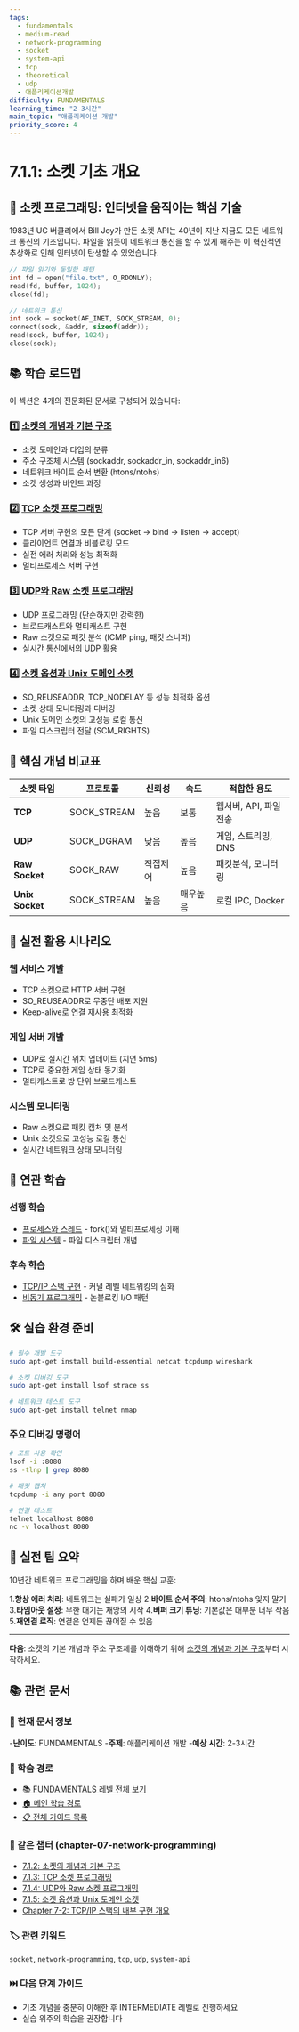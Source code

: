```yaml
---
tags:
  - fundamentals
  - medium-read
  - network-programming
  - socket
  - system-api
  - tcp
  - theoretical
  - udp
  - 애플리케이션개발
difficulty: FUNDAMENTALS
learning_time: "2-3시간"
main_topic: "애플리케이션 개발"
priority_score: 4
---
```


# 7.1.1: 소켓 기초 개요

## 🎯 소켓 프로그래밍: 인터넷을 움직이는 핵심 기술

1983년 UC 버클리에서 Bill Joy가 만든 소켓 API는 40년이 지난 지금도 모든 네트워크 통신의 기초입니다. 파일을 읽듯이 네트워크 통신을 할 수 있게 해주는 이 혁신적인 추상화로 인해 인터넷이 탄생할 수 있었습니다.

```c
// 파일 읽기와 동일한 패턴
int fd = open("file.txt", O_RDONLY);
read(fd, buffer, 1024);
close(fd);

// 네트워크 통신
int sock = socket(AF_INET, SOCK_STREAM, 0);
connect(sock, &addr, sizeof(addr));
read(sock, buffer, 1024);
close(sock);
```

## 📚 학습 로드맵

이 섹션은 4개의 전문화된 문서로 구성되어 있습니다:

### 1️⃣ [소켓의 개념과 기본 구조](./07-01-02-socket-fundamentals.md)

- 소켓 도메인과 타입의 분류
- 주소 구조체 시스템 (sockaddr, sockaddr_in, sockaddr_in6)
- 네트워크 바이트 순서 변환 (htons/ntohs)
- 소켓 생성과 바인드 과정

### 2️⃣ [TCP 소켓 프로그래밍](./07-01-03-tcp-programming.md)

- TCP 서버 구현의 모든 단계 (socket → bind → listen → accept)
- 클라이언트 연결과 비블로킹 모드
- 실전 에러 처리와 성능 최적화
- 멀티프로세스 서버 구현

### 3️⃣ [UDP와 Raw 소켓 프로그래밍](./07-01-04-udp-raw-sockets.md)

- UDP 프로그래밍 (단순하지만 강력한)
- 브로드캐스트와 멀티캐스트 구현
- Raw 소켓으로 패킷 분석 (ICMP ping, 패킷 스니퍼)
- 실시간 통신에서의 UDP 활용

### 4️⃣ [소켓 옵션과 Unix 도메인 소켓](./07-01-05-socket-options-unix.md)

- SO_REUSEADDR, TCP_NODELAY 등 성능 최적화 옵션
- 소켓 상태 모니터링과 디버깅
- Unix 도메인 소켓의 고성능 로컬 통신
- 파일 디스크립터 전달 (SCM_RIGHTS)

## 🎯 핵심 개념 비교표

| 소켓 타입 | 프로토콜 | 신뢰성 | 속도 | 적합한 용도 |
|-----------|----------|---------|------|-------------|
|**TCP**| SOCK_STREAM | 높음 | 보통 | 웹서버, API, 파일전송 |
|**UDP**| SOCK_DGRAM | 낮음 | 높음 | 게임, 스트리밍, DNS |
|**Raw Socket**| SOCK_RAW | 직접제어 | 높음 | 패킷분석, 모니터링 |
|**Unix Socket**| SOCK_STREAM | 높음 | 매우높음 | 로컬 IPC, Docker |

## 🚀 실전 활용 시나리오

### 웹 서비스 개발

- TCP 소켓으로 HTTP 서버 구현
- SO_REUSEADDR로 무중단 배포 지원
- Keep-alive로 연결 재사용 최적화

### 게임 서버 개발

- UDP로 실시간 위치 업데이트 (지연 5ms)
- TCP로 중요한 게임 상태 동기화
- 멀티캐스트로 방 단위 브로드캐스트

### 시스템 모니터링

- Raw 소켓으로 패킷 캡처 및 분석
- Unix 소켓으로 고성능 로컬 통신
- 실시간 네트워크 상태 모니터링

## 🔗 연관 학습

### 선행 학습

- [프로세스와 스레드](../chapter-01-process-thread/01-02-01-process-creation.md) - fork()와 멀티프로세싱 이해
- [파일 시스템](../chapter-06-file-io/06-02-01-file-descriptor.md) - 파일 디스크립터 개념

### 후속 학습  

- [TCP/IP 스택 구현](./07-02-02-tcp-ip-stack.md) - 커널 레벨 네트워킹의 심화
- [비동기 프로그래밍](../chapter-10-async-programming/10-02-01-promise-future.md) - 논블로킹 I/O 패턴

## 🛠️ 실습 환경 준비

```bash
# 필수 개발 도구
sudo apt-get install build-essential netcat tcpdump wireshark

# 소켓 디버깅 도구
sudo apt-get install lsof strace ss

# 네트워크 테스트 도구  
sudo apt-get install telnet nmap
```

### 주요 디버깅 명령어

```bash
# 포트 사용 확인
lsof -i :8080
ss -tlnp | grep 8080

# 패킷 캡처
tcpdump -i any port 8080

# 연결 테스트  
telnet localhost 8080
nc -v localhost 8080
```

## 💪 실전 팁 요약

10년간 네트워크 프로그래밍을 하며 배운 핵심 교훈:

1.**항상 에러 처리**: 네트워크는 실패가 일상
2.**바이트 순서 주의**: htons/ntohs 잊지 말기
3.**타임아웃 설정**: 무한 대기는 재앙의 시작
4.**버퍼 크기 튜닝**: 기본값은 대부분 너무 작음
5.**재연결 로직**: 연결은 언제든 끊어질 수 있음

---

**다음**: 소켓의 기본 개념과 주소 구조체를 이해하기 위해 [소켓의 개념과 기본 구조](./07-01-02-socket-fundamentals.md)부터 시작하세요.

## 📚 관련 문서

### 📖 현재 문서 정보

-**난이도**: FUNDAMENTALS
-**주제**: 애플리케이션 개발
-**예상 시간**: 2-3시간

### 🎯 학습 경로

- [📚 FUNDAMENTALS 레벨 전체 보기](../learning-paths/fundamentals/)
- [🏠 메인 학습 경로](../learning-paths/)
- [📋 전체 가이드 목록](../README.md)

### 📂 같은 챕터 (chapter-07-network-programming)

- [7.1.2: 소켓의 개념과 기본 구조](./07-01-02-socket-fundamentals.md)
- [7.1.3: TCP 소켓 프로그래밍](./07-01-03-tcp-programming.md)
- [7.1.4: UDP와 Raw 소켓 프로그래밍](./07-01-04-udp-raw-sockets.md)
- [7.1.5: 소켓 옵션과 Unix 도메인 소켓](./07-01-05-socket-options-unix.md)
- [Chapter 7-2: TCP/IP 스택의 내부 구현 개요](./07-02-02-tcp-ip-stack.md)

### 🏷️ 관련 키워드

`socket`, `network-programming`, `tcp`, `udp`, `system-api`

### ⏭️ 다음 단계 가이드

- 기초 개념을 충분히 이해한 후 INTERMEDIATE 레벨로 진행하세요
- 실습 위주의 학습을 권장합니다
